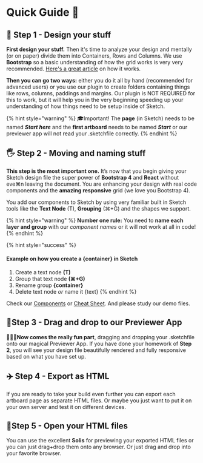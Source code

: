 # Quick Guide 🚀

## 🤖 Step 1 - Design your stuff

**First design your stuff.** Then it's time to analyze your design and mentally \(or on paper\) divide them into Containers, Rows and Columns. We use **Bootstrap** so a basic understanding of how the grid works is very very recommended. [Here's a great article](https://uxplanet.org/how-the-bootstrap-4-grid-works-a1b04703a3b7) on how it works.

**Then you can go two ways:** either you do it all by hand \(recommended for advanced users\) or you use our plugin to create folders containing things like rows, columns, paddings and margins. Our plugin is NOT REQUIRED for this to work, but it will help you in the very beginning speeding up your understanding of how things need to be setup inside of Sketch.

{% hint style="warning" %}
🎓Important! The **page** \(in Sketch\) needs to be named _**Start here**_ and the **first artboard** needs to be named _**Start**_ or our previewer app will not read your .sketchfile correctly.
{% endhint %}

## 🖐 Step 2 - Moving and naming stuff

**This step is the most important one.** It’s now that you begin giving your Sketch design file the super power of **Bootstrap 4** and **React** without eve⌘n leaving the document. You are enhancing your design with real code components and the **amazing responsive** grid \(we love you Bootstrap 4\).

You add our components to Sketch by using very familiar built in Sketch tools like the **Text Node** \(T\), **Grouping** \(⌘+G\) and the shapes we support. 

{% hint style="warning" %}
**Number one rule:** You need to **name each layer and group** with our _component names_ or it will not work at all in code!
{% endhint %}

{% hint style="success" %}
#### Example on how you create a {container} in Sketch <a id="how-to-add-in-sketch"></a>

1. Create a text node **\(T\)**
2. Group that text node **\(⌘+G\)**
3. Rename group **{container}**
4. Delete text node _or_ name it {text}
{% endhint %}

Check our [Components](https://sketch2react.gitbook.io/sketch2react-io/components) or [Cheat Sheet](https://sketch2react.gitbook.io/sketch2react-io/cheat-sheet). And please study our demo files.

## 🤖Step 3 - Drag and drop to our Previewer App

👨🏻‍💻**Now comes the really fun part**, dragging and dropping your .sketchfile onto our magical Previewer App. If you have done your homework of **Step 2**, you will see your design file beautifully rendered and fully responsive based on what you have set up.

## ✈️ Step 4 - Export as HTML

If you are ready to take your build even further you can export each artboard page as separate HTML files. Or maybe you just want to put it on your own server and test it on different devices.

## 💪Step 5 - Open your HTML files

You can use the excellent **Solis** for previewing your exported HTML files or you can just drag+drop them onto any browser. Or just drag and drop into your favorite browser.

